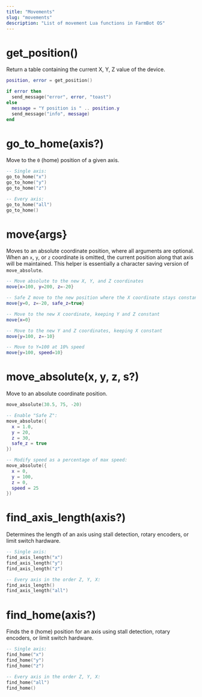 ```yaml
---
title: "Movements"
slug: "movements"
description: "List of movement Lua functions in FarmBot OS"
---
```


# get_position()

Return a table containing the current X, Y, Z value of the device.

```lua
position, error = get_position()

if error then
  send_message("error", error, "toast")
else
  message = "Y position is " .. position.y
  send_message("info", message)
end
```

# go_to_home(axis?)

Move to the `0` (home) position of a given axis.

```lua
-- Single axis:
go_to_home("x")
go_to_home("y")
go_to_home("z")

-- Every axis:
go_to_home("all")
go_to_home()
```

# move{args}

Moves to an absolute coordinate position, where all arguments are optional. When an `x`, `y`, or `z` coordinate is omitted, the current position along that axis will be maintained. This helper is essentially a character saving version of `move_absolute`.

```lua
-- Move absolute to the new X, Y, and Z coordinates
move{x=100, y=200, z=-20}

-- Safe Z move to the new position where the X coordinate stays constant
move{y=0, z=-20, safe_z=true}

-- Move to the new X coordinate, keeping Y and Z constant
move{x=0}

-- Move to the new Y and Z coordinates, keeping X constant
move{y=100, z=-10}

-- Move to Y=100 at 10% speed
move{y=100, speed=10}
```

# move_absolute(x, y, z, s?)

Move to an absolute coordinate position.

```lua
move_absolute(30.5, 75, -20)

-- Enable "Safe Z":
move_absolute({
  x = 1.0,
  y = 20,
  z = 30,
  safe_z = true
})

-- Modify speed as a percentage of max speed:
move_absolute({
  x = 0,
  y = 100,
  z = 0,
  speed = 25
})
```

# find_axis_length(axis?)

Determines the length of an axis using stall detection, rotary encoders, or limit switch hardware.

```lua
-- Single axis:
find_axis_length("x")
find_axis_length("y")
find_axis_length("z")

-- Every axis in the order Z, Y, X:
find_axis_length()
find_axis_length("all")
```

# find_home(axis?)

Finds the `0` (home) position for an axis using stall detection, rotary encoders, or limit switch hardware.

```lua
-- Single axis:
find_home("x")
find_home("y")
find_home("z")

-- Every axis in the order Z, Y, X:
find_home("all")
find_home()
```